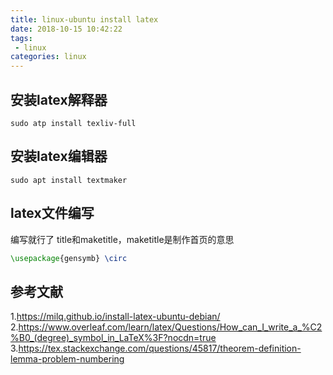 ```yaml
---
title: linux-ubuntu install latex
date: 2018-10-15 10:42:22
tags:
 - linux
categories: linux
---
```


## 安装latex解释器
```
sudo atp install texliv-full
```

## 安装latex编辑器
``` shell
sudo apt install textmaker
```

## latex文件编写
编写就行了
title和maketitle，maketitle是制作首页的意思
``` latex
\usepackage{gensymb} \circ
```


## 参考文献
1.https://milq.github.io/install-latex-ubuntu-debian/
2.https://www.overleaf.com/learn/latex/Questions/How_can_I_write_a_%C2%B0_(degree)_symbol_in_LaTeX%3F?nocdn=true
3.https://tex.stackexchange.com/questions/45817/theorem-definition-lemma-problem-numbering
